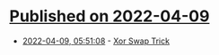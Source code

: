 # [Published on 2022-04-09](index.md)

* [2022-04-09, 05:51:08](https://news.ycombinator.com/item?id=30965550) - [Xor Swap Trick](http://cottonvibes.blogspot.com/2010/07/xor-swap-trick-and-addsub-swap-trick.html)
